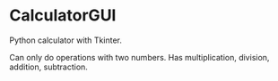 # CalculatorGUI
Python calculator with Tkinter.

Can only do operations with two numbers. Has multiplication, division, addition, subtraction.
